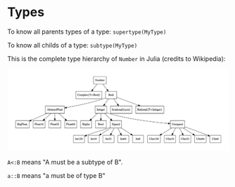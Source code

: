 # Types

To know all parents types of a type:  `supertype(MyType)`

To know all childs of a type:  `subtype(MyType)`

This is the complete type hierarchy of `Number` in Julia (credits to Wikipedia):

![](/imgs/type_hierarchy_for_julia_numbers.png)


`A<:B` means "A must be a subtype of B".

`a::B` means "a must be of type B"




